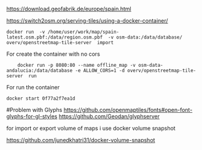 https://download.geofabrik.de/europe/spain.html

https://switch2osm.org/serving-tiles/using-a-docker-container/

```
docker run  -v /home/user/work/map/spain-latest.osm.pbf:/data/region.osm.pbf  -v osm-data:/data/database/  overv/openstreetmap-tile-server  import

```

For create the container with no cors

```
    docker run -p 8080:80 --name offline_map -v osm-data-andalucia:/data/database -e ALLOW_CORS=1 -d overv/openstreetmap-tile-server  run
```

For run the container

```
docker start 0f77a2f7ea1d
```

#Problem with Glyphs
https://github.com/openmaptiles/fonts#open-font-glyphs-for-gl-styles
https://github.com/Geodan/glyphserver

for import or export volume of maps i use docker volume snapshot

https://github.com/junedkhatri31/docker-volume-snapshot
